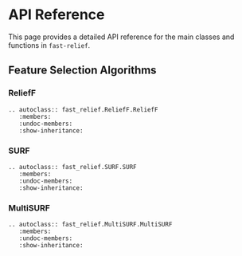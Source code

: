# API Reference

This page provides a detailed API reference for the main classes and functions in `fast-relief`.

## Feature Selection Algorithms

### ReliefF

```{eval-rst}
.. autoclass:: fast_relief.ReliefF.ReliefF
   :members:
   :undoc-members:
   :show-inheritance:
```

### SURF

```{eval-rst}
.. autoclass:: fast_relief.SURF.SURF
   :members:
   :undoc-members:
   :show-inheritance:
```

### MultiSURF

```{eval-rst}
.. autoclass:: fast_relief.MultiSURF.MultiSURF
   :members:
   :undoc-members:
   :show-inheritance:
```